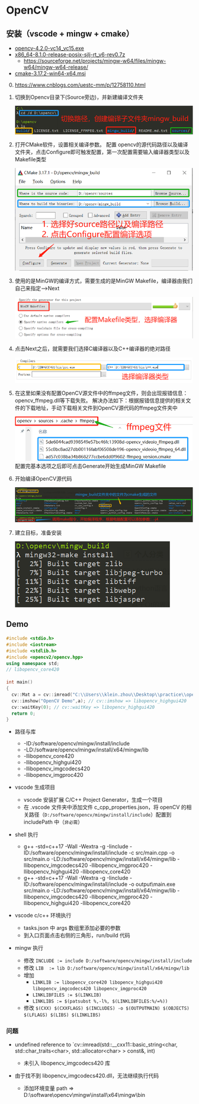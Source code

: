 # OpenCV

## 安装（vscode + mingw + cmake）

- [opencv-4.2.0-vc14_vc15.exe](https://sourceforge.net/projects/opencvlibrary/files/4.2.0/opencv-4.2.0-vc14_vc15.exe/download)
- [x86_64-8.1.0-release-posix-sjlj-rt_v6-rev0.7z](https://sourceforge.net/projects/mingw-w64/files/Toolchains%20targetting%20Win64/Personal%20Builds/mingw-builds/8.1.0/threads-posix/sjlj/x86_64-8.1.0-release-posix-sjlj-rt_v6-rev0.7z)
  - <https://sourceforge.net/projects/mingw-w64/files/mingw-w64/mingw-w64-release/>
- [cmake-3.17.2-win64-x64.msi](https://github.com/Kitware/CMake/releases/download/v3.17.2/cmake-3.17.2-win64-x64.msi)

0. <https://www.cnblogs.com/uestc-mm/p/12758110.html>
1. 切换到Opencv目录下(Source旁边)，并新建编译文件夹

    ![1](./assert/install/1.png)
2. 打开CMake软件，设置相关编译参数。 配置 opencv的源代码路径以及编译文件夹，点击Configure即可触发配置，第一次配置需要输入编译器类型以及Makefile类型

    ![2](./assert/install/2.png)
3. 使用的是MinGW的编译方式，需要生成的是MinGW Makefile，编译器由我们自己来指定-->Next

    ![3](./assert/install/3.png)
4. 点击Next之后，就需要我们选择C编译器以及C++编译器的绝对路径

    ![4](./assert/install/4.png)
5. 在这里如果没有配置OpenCV源文件中的ffmpeg文件，则会出现报错信息：opencv_ffmpeg.dll等下载失败。
 解决办法如下：根据报错信息提供的相关文件的下载地址，手动下载相关文件到OpenCV源代码的ffmpeg文件夹中

    ![5](./assert/install/5.png)
配置完基本选项之后即可点击Generate开始生成MinGW Makefile
6. 开始编译OpenCV源代码

    ![6](./assert/install/6.png)
7. 建立目标，准备安装

    ![7](./assert/install/7.png)

## Demo

```cpp
#include <stdio.h>
#include <iostream>
#include <stdlib.h>
#include <opencv2/opencv.hpp>
using namespace std;
// libopencv_core420

int main()
{
  cv::Mat a = cv::imread("C:\\Users\\klein.zhou\\Desktop\\practice\\opencv\\webgl24glb.jpg"); // cv::imread => libopencv_imgcodecs420
  cv::imshow("OpenCV Demo",a); // cv::imshow => libopencv_highgui420
  cv::waitKey(0); // cv::waitKey => libopencv_highgui420
  return 0;
}
```

- 路径与库
  - -ID:/software/opencv/mingw/install/include
  - -LD:/software/opencv/mingw/install/x64/mingw/lib
  - -llibopencv_core420
  - -llibopencv_highgui420
  - -llibopencv_imgcodecs420
  - -llibopencv_imgproc420

- vscode 生成项目
  - vscode 安装扩展 C/C++ Project Generator，生成一个项目
  - 在 .vscode 文件夹中添加文件 c_cpp_properties.json，将 openCV 的相关路径（`D:/software/opencv/mingw/install/include`）配置到 includePath 中（`非必需`）

- shell 执行
  - g++ -std=c++17 -Wall -Wextra -g -Iinclude -ID:/software/opencv/mingw/install/include -c src/main.cpp -o src/main.o  -LD:/software/opencv/mingw/install/x64/mingw/lib -llibopencv_imgcodecs420 -llibopencv_imgproc420 -llibopencv_highgui420 -llibopencv_core420
  - g++ -std=c++17 -Wall -Wextra -g -Iinclude -ID:/software/opencv/mingw/install/include -o output\main.exe src/main.o  -LD:/software/opencv/mingw/install/x64/mingw/lib -llibopencv_imgcodecs420 -llibopencv_imgproc420 -llibopencv_highgui420 -llibopencv_core420

- vscode c/c++ 环境执行
  - tasks.json 中 args 数组里添加必要的参数
  - 到入口页面点击右侧的三角形，run/build 代码

- mingw 执行
  - 修改 `INCLUDE := include D:/software/opencv/mingw/install/include`
  - 修改 `LIB  := lib D:/software/opencv/mingw/install/x64/mingw/lib`
  - 增加
    - `LINKLIB := libopencv_core420 libopencv_highgui420 libopencv_imgcodecs420 libopencv_imgproc420`
    - `LINKLIBFILES := $(LINKLIB)`
    - `LINKLIBS	:= $(patsubst %,-l%, $(LINKLIBFILES:%/=%))`
  - 修改 `$(CXX) $(CXXFLAGS) $(INCLUDES) -o $(OUTPUTMAIN) $(OBJECTS) $(LFLAGS) $(LIBS) $(LINKLIBS)`

### 问题

- undefined reference to `cv::imread(std::__cxx11::basic_string\<char, std::char_traits\<char>, std::allocator\<char> > const&, int)
  - 未引入 libopencv_imgcodecs420 库

- 由于找不到 libopencv_imgcodecs420.dll，无法继续执行代码
  - 添加环境变量 path => D:\software\opencv\mingw\install\x64\mingw\bin
